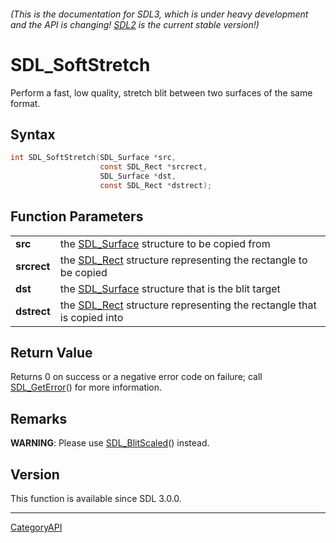 ###### (This is the documentation for SDL3, which is under heavy development and the API is changing! [SDL2](https://wiki.libsdl.org/SDL2/) is the current stable version!)
# SDL_SoftStretch

Perform a fast, low quality, stretch blit between two surfaces of the same format.

## Syntax

```c
int SDL_SoftStretch(SDL_Surface *src,
                    const SDL_Rect *srcrect,
                    SDL_Surface *dst,
                    const SDL_Rect *dstrect);

```

## Function Parameters

|                 |                                                                                   |
| --------------- | --------------------------------------------------------------------------------- |
| **src**         | the [SDL_Surface](SDL_Surface) structure to be copied from                        |
| **srcrect**     | the [SDL_Rect](SDL_Rect) structure representing the rectangle to be copied        |
| **dst**         | the [SDL_Surface](SDL_Surface) structure that is the blit target                  |
| **dstrect**     | the [SDL_Rect](SDL_Rect) structure representing the rectangle that is copied into |

## Return Value

Returns 0 on success or a negative error code on failure; call
[SDL_GetError](SDL_GetError)() for more information.

## Remarks

**WARNING**: Please use [SDL_BlitScaled](SDL_BlitScaled)() instead.

## Version

This function is available since SDL 3.0.0.

----
[CategoryAPI](CategoryAPI)

